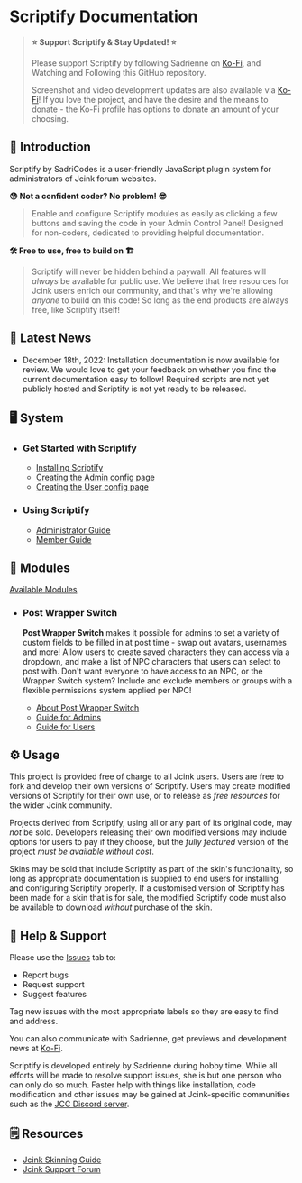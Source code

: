 # Scriptify Documentation

> **:star: Support Scriptify & Stay Updated! :star:**
>
> Please support Scriptify by following Sadrienne on [Ko-Fi](https://ko-fi.com/sadricodes), and Watching and Following this GitHub repository.
>
> Screenshot and video development updates are also available via [Ko-Fi](https://ko-fi.com/sadricodes)! If you love the project, and have the desire and the means to donate - the Ko-Fi profile has options to donate an amount of your choosing.

## :rainbow: Introduction

Scriptify by SadriCodes is a user-friendly JavaScript plugin system for administrators of Jcink forum websites.

**:cold_sweat: Not a confident coder? No problem! :sunglasses:**

> Enable and configure Scriptify modules as easily as clicking a few buttons and saving the code in your Admin Control Panel! Designed for non-coders, dedicated to providing helpful documentation.

**:hammer_and_wrench: Free to use, free to build on :building_construction:**

> Scriptify will never be hidden behind a paywall. All features will _always_ be available for public use. We believe that free resources for Jcink users enrich our community, and that's why we're allowing _anyone_ to build on this code! So long as the end products are always free, like Scriptify itself!

## :mega: Latest News

- December 18th, 2022: Installation documentation is now available for review. We would love to get your feedback on whether you find the current documentation easy to follow! Required scripts are not yet publicly hosted and Scriptify is not yet ready to be released.

## :desktop_computer: System

- ### Get Started with Scriptify

  - [Installing Scriptify](./documentation/installing.md)
  - [Creating the Admin config page](./documentation/installing.md)
  - [Creating the User config page](./documentation/installing.md)

- ### Using Scriptify
  - [Administrator Guide](./documentation//adminguide.md)
  - [Member Guide](./documentation//memberguide.md)

## :diamond_shape_with_a_dot_inside: Modules

[Available Modules](./documentation/moduleList.md)

- ### Post Wrapper Switch

  **Post Wrapper Switch** makes it possible for admins to set a variety of custom fields to be filled in at post time - swap out avatars, usernames and more! Allow users to create saved characters they can access via a dropdown, and make a list of NPC characters that users can select to post with. Don't want everyone to have access to an NPC, or the Wrapper Switch system? Include and exclude members or groups with a flexible permissions system applied per NPC!

  - [About Post Wrapper Switch](./documentation//moduleGuides/wrapperSwitch/wrapperSwitch.md)
  - [Guide for Admins](./documentation//moduleGuides/wrapperSwitch/wrapperSwitchAdmin.md)
  - [Guide for Users](./documentation//moduleGuides/wrapperSwitch/wrapperSwitchUser.md)

## :gear: Usage

This project is provided free of charge to all Jcink users. Users are free to fork and develop their own versions of Scriptify. Users may create modified versions of Scriptify for their own use, or to release as _free resources_ for the wider Jcink community.

Projects derived from Scriptify, using all or any part of its original code, may _not_ be sold. Developers releasing their own modified versions may include options for users to pay if they choose, but the _fully featured_ version of the project _must be available without cost_.

Skins may be sold that include Scriptify as part of the skin's functionality, so long as appropriate documentation is supplied to end users for installing and configuring Scriptify properly. If a customised version of Scriptify has been made for a skin that is for sale, the modified Scriptify code must also be available to download _without_ purchase of the skin.

## :lady_beetle: Help & Support

Please use the [Issues](https://github.com/sadricodes/scriptify/issues) tab to:

- Report bugs
- Request support
- Suggest features

Tag new issues with the most appropriate labels so they are easy to find and address.

You can also communicate with Sadrienne, get previews and development news at [Ko-Fi](https://ko-fi.com/sadricodes).

Scriptify is developed entirely by Sadrienne during hobby time. While all efforts will be made to resolve support issues, she is but one person who can only do so much. Faster help with things like installation, code modification and other issues may be gained at Jcink-specific communities such as the [JCC Discord server](https://discord.gg/EZETyUc).

## :spiral_notepad: Resources

- [Jcink Skinning Guide](https://jcink.com/main/wiki/jfb-skinning)
- [Jcink Support Forum](https://forum.jcink.com/index.php?)
